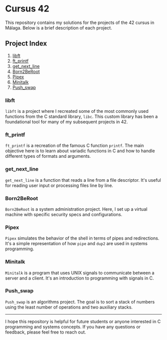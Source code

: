 # Cursus 42

This repository contains my solutions for the projects of the 42 cursus in Málaga. Below is a brief description of each project.

## Project Index

1. [libft](#libft)
2. [ft_printf](#ft_printf)
3. [get_next_line](#get_next_line)
4. [Born2BeRoot](#born2beroot)
5. [Pipex](#pipex)
6. [Minitalk](#minitalk)
7. [Push_swap](#push_swap)

### libft

`libft` is a project where I recreated some of the most commonly used functions from the C standard library, `libc`. This custom library has been a foundational tool for many of my subsequent projects in 42.

### ft_printf

`ft_printf` is a recreation of the famous C function `printf`. The main objective here is to learn about variadic functions in C and how to handle different types of formats and arguments.

### get_next_line

`get_next_line` is a function that reads a line from a file descriptor. It's useful for reading user input or processing files line by line.

### Born2BeRoot

`Born2BeRoot` is a system administration project. Here, I set up a virtual machine with specific security specs and configurations.

### Pipex

`Pipex` simulates the behavior of the shell in terms of pipes and redirections. It's a simple representation of how `pipe` and `dup2` are used in systems programming.

### Minitalk

`Minitalk` is a program that uses UNIX signals to communicate between a server and a client. It's an introduction to programming with signals in C.

### Push_swap

`Push_swap` is an algorithms project. The goal is to sort a stack of numbers using the least number of operations and two auxiliary stacks.

---

I hope this repository is helpful for future students or anyone interested in C programming and systems concepts. If you have any questions or feedback, please feel free to reach out.


